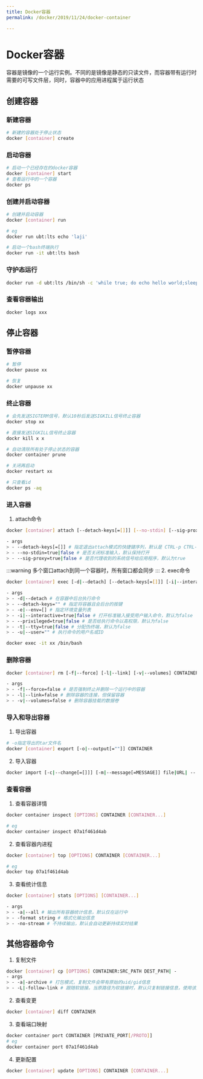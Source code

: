 ```yaml
---
title: Docker容器
permalink: /docker/2019/11/24/docker-container

---
```


# Docker容器
容器是镜像的一个运行实例。不同的是镜像是静态的只读文件，而容器带有运行时需要的可写文件层，同时，容器中的应用进程属于运行状态

## 创建容器
### 新建容器
```bash
# 新建的容器处于停止状态
docker [container] create
```

### 启动容器
```bash
# 启动一个已经存在的docker容器
docker [container] start
# 查看运行中的一个容器
docker ps
```

### 创建并启动容器
```bash
# 创建并启动容器
docker [container] run

# eg
docker run ubt:lts echo 'laji'

# 启动一个bash终端执行
docker run -it ubt:lts bash
```

### 守护态运行
```bash
docker run -d ubt:lts /bin/sh -c 'while true; do echo hello world;sleep 1;done'
```

### 查看容器输出
```bash
docker logs xxx
```

## 停止容器
### 暂停容器
```bash
# 暂停
docker pause xx

# 恢复
docker unpause xx
```

### 终止容器
```bash
# 会先发送SIGTERM信号，默认10秒后发送SIGKILL信号终止容器
docker stop xx

# 直接发送SIGKILL信号终止容器
dockr kill x x

# 自动清除所有处于停止状态的容器
docker container prune

# 关闭再启动
docker restart xx

# 只查看id
docker ps -aq
```

### 进入容器
1. attach命令
```bash
docker [container] attach [--detach-keys[=[]]] [--no-stdin] [--sig-proxy[=true]] CONTAINER

- args
> - --detach-keys[=[]] # 指定退出attach模式的快捷键序列，默认是 CTRL-p CTRL-q
> - --no-stdin=true|false # 是否关闭标准输入，默认保持打开
> - --sig-proxy=true|false # 是否代理收到的系统信号给应用程序，默认为true
```
:::warning
多个窗口attach到同一个容器时，所有窗口都会同步
:::
2. exec命令
```bash
docker [container] exec [-d|--detach] [--detach-keys[=[]]] [-i|--interactive] [--privileged] [-t|--tty] [-u|--user[=USER]] CONTAINER COMMAND [ARG...]

- args
> - -d|--detach # 在容器中后台执行命令
> - --detach-keys="" # 指定将容器且会后台的按键
> - -e|--env=[] # 指定环境变量列表
> - -i|--interactive=true|false # 打开标准输入接受用户输入命令，默认为false
> - --privileged=true|false # 是否给执行命令以高权限，默认为false
> - -t|--tty=true|false # 分配伪终端，默认为false
> - -u|--user="" # 执行命令的用户名或ID

docker exec -it xx /bin/bash
```

### 删除容器
```bash
docker [container] rm [-f|--force] [-l|--link] [-v|--volumes] CONTAINER [CONTAINER...]

- args
> - -f|--force=false # 是否强制终止并删除一个运行中的容器
> - -l|--link=false # 删除容器的连接，但保留容器
> - -v|--volumes=false # 删除容器挂载的数据卷
```

### 导入和导出容器
1. 导出容器
```bash
# -o指定导出的tar文件名
docker [container] export [-o|--output[=""]] CONTAINER
```

2. 导入容器
```bash
docker import [-c|--change[=[]]] [-m|--message[=MESSAGE]] file|URL| -- [REPOSITORY[:TAG]]
```

### 查看容器
1. 查看容器详情
```bash
docker container inspect [OPTIONS] CONTAINER [CONTAINER...]

# eg
docker container inspect 07a1f461d4ab
```

2. 查看容器内进程
```bash
docker [container] top [OPTIONS] CONTAINER [CONTAINER...]

# eg
docker top 07a1f461d4ab
```

3. 查看统计信息
```bash
docker [container] stats [OPTIONS] [CONTAINER...]

- args
> - -a|--all # 输出所有容器统计信息，默认仅在运行中
> - -format string # 格式化输出信息
> - -no-stream # 不持续输出，默认会自动更新持续实时结果
```

## 其他容器命令
1. 复制文件
```bash
docker [container] cp [OPTIONS] CONTAINER:SRC_PATH DEST_PATH| -
- args
> - -a|-archive # 打包模式，复制文件会带有原始的uid/gid信息
> - -L|-follow-link # 跟随软链接。当原路径为软链接时，默认只复制链接信息，使用该选项会复制链接的目标地址
```

2. 查看变更
```bash
docker [container] diff CONTAINER
```

3. 查看端口映射
```bash
docker container port CONTAINER [PRIVATE_PORT[/PROTO]]
# eg
docker container port 07a1f461d4ab
```

4. 更新配置
```bash
docker [container] update [OPTIONS] CONTAINER [CONTAINER...]
```
